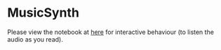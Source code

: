 # MusicSynth

Please view the notebook at <a href="http://nbviewer.jupyter.org/github/KrnTneja/MusicSynth/blob/master/Music%20Synthesis%20with%20FS.ipynb">here</a> for interactive behaviour (to listen the audio as you read).
